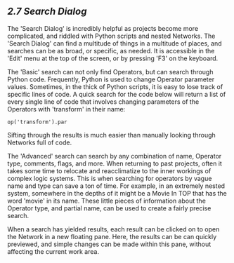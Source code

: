 ## *2.7 Search Dialog*

The 'Search Dialog' is incredibly helpful as projects become more complicated, and riddled with Python scripts and nested Networks. The 'Search Dialog' can find a multitude of things in a multitude of places, and searches can be as broad, or specific, as needed. It is accessible in the 'Edit' menu at the top of  the screen, or by pressing 'F3' on the keyboard.

The 'Basic' search can not only find Operators, but can search through Python code. Frequently, Python is used to change Operator parameter values. Sometimes, in the thick of Python scripts, it is easy to lose track of specific lines of code. A quick search for the code below will return a list of every single line of code that involves changing parameters of the Operators with 'transform' in their name:

~~~~~~~~
op('transform').par
~~~~~~~~

Sifting through the results is much easier than manually looking through Networks full of code. 

The 'Advanced' search can search by any combination of name, Operator type, comments, flags, and more. When returning to past projects, often it takes some time to relocate and reacclimatize to the inner workings of complex logic systems. This is when searching for operators by vague name and type can save a ton of time. For example, in an extremely nested system, somewhere in the depths of it might be a Movie In TOP that has the word 'movie' in its name. These little pieces of information about the Operator type, and partial name, can be used to create a fairly precise search. 

When a search has yielded results, each result can be clicked on to open the Network in a new floating pane. Here, the results can be can quickly previewed, and simple changes can be made within this pane, without affecting the current work area.